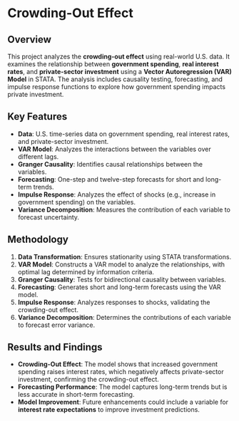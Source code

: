 # Crowding-Out Effect 

## Overview

This project analyzes the **crowding-out effect** using real-world U.S. data. It examines the relationship between **government spending**, **real interest rates**, and **private-sector investment** using a **Vector Autoregression (VAR) Model** in STATA. The analysis includes causality testing, forecasting, and impulse response functions to explore how government spending impacts private investment.

## Key Features

- **Data**: U.S. time-series data on government spending, real interest rates, and private-sector investment.
- **VAR Model**: Analyzes the interactions between the variables over different lags.
- **Granger Causality**: Identifies causal relationships between the variables.
- **Forecasting**: One-step and twelve-step forecasts for short and long-term trends.
- **Impulse Response**: Analyzes the effect of shocks (e.g., increase in government spending) on the variables.
- **Variance Decomposition**: Measures the contribution of each variable to forecast uncertainty.

## Methodology

1. **Data Transformation**: Ensures stationarity using STATA transformations.
2. **VAR Model**: Constructs a VAR model to analyze the relationships, with optimal lag determined by information criteria.
3. **Granger Causality**: Tests for bidirectional causality between variables.
4. **Forecasting**: Generates short and long-term forecasts using the VAR model.
5. **Impulse Response**: Analyzes responses to shocks, validating the crowding-out effect.
6. **Variance Decomposition**: Determines the contributions of each variable to forecast error variance.

## Results and Findings

- **Crowding-Out Effect**: The model shows that increased government spending raises interest rates, which negatively affects private-sector investment, confirming the crowding-out effect.
- **Forecasting Performance**: The model captures long-term trends but is less accurate in short-term forecasting.
- **Model Improvement**: Future enhancements could include a variable for **interest rate expectations** to improve investment predictions.

